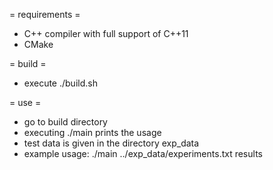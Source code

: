 = requirements =
- C++ compiler with full support of C++11
- CMake

= build =
- execute ./build.sh

= use =
- go to build directory
- executing ./main prints the usage
- test data is given in the directory exp\_data
- example usage: ./main ../exp\_data/experiments.txt results
